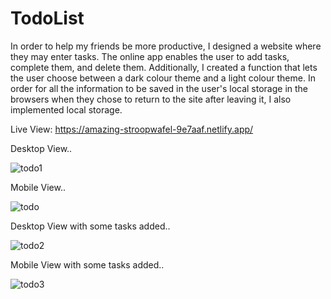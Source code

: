 # TodoList
In order to help my friends be more productive, I designed a website where they may enter tasks. The online app enables the user to add tasks, complete them, and delete them. Additionally, I created a function that lets the user choose between a dark colour theme and a light colour theme. In order for all the information to be saved in the user's local storage in the browsers when they chose to return to the site after leaving it, I also implemented local storage.

Live View:  https://amazing-stroopwafel-9e7aaf.netlify.app/

Desktop View..

![todo1](https://user-images.githubusercontent.com/88166536/199549035-528600f0-a831-42e3-8bda-98454c7b0f1e.PNG)


Mobile View..


![todo](https://user-images.githubusercontent.com/88166536/199549319-df19e57d-d6e4-47a4-80fb-9f0aa9ec0480.PNG)


Desktop View with some tasks added..


![todo2](https://user-images.githubusercontent.com/88166536/199550374-de7eea20-cd7a-4749-bb72-59107fd136b4.PNG)


Mobile View with some tasks added..


![todo3](https://user-images.githubusercontent.com/88166536/199550504-3395adf1-9172-4540-9769-986f13c0cf73.PNG)
